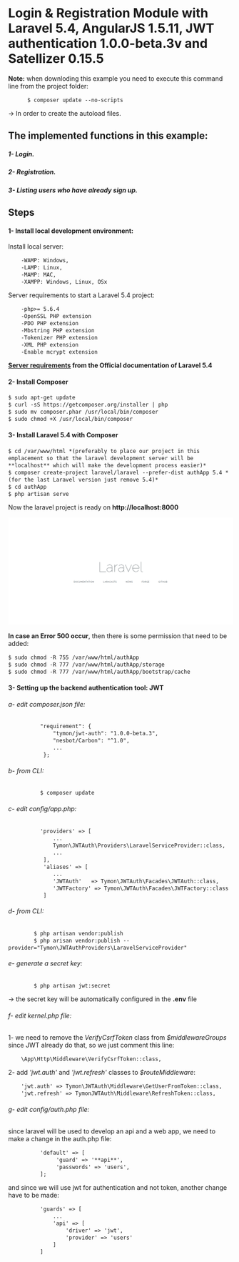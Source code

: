 # Login & Registration Module with Laravel 5.4, AngularJS 1.5.11, JWT authentication 1.0.0-beta.3v and Satellizer 0.15.5

**Note:** when downloding this example you need to execute this command line from the project folder:

          $ composer update --no-scripts
          
   -> In order to create the autoload files.

## The implemented functions in this example:
##### 1- Login.
##### 2- Registration.
##### 3- Listing users who have already sign up.

## Steps
#### 1- Install local development environment:
Install local server:

        -WAMP: Windows,
        -LAMP: Linux,
        -MAMP: MAC,
        -XAMPP: Windows, Linux, OSx
Server requirements to start a Laravel 5.4 project:

        -php>= 5.6.4
        -OpenSSL PHP extension
        -PDO PHP extension
        -Mbstring PHP extension
        -Tokenizer PHP extension
        -XML PHP extension
        -Enable mcrypt extension

**[Server requirements](https://laravel.com/docs/5.4/installation#server-requirements) from the Official documentation of Laravel 5.4**

#### 2- Install Composer

    $ sudo apt-get update
    $ curl -sS https://getcomposer.org/installer | php
    $ sudo mv composer.phar /usr/local/bin/composer
    $ sudo chmod +X /usr/local/bin/composer
  
#### 3- Install Laravel 5.4 with Composer

    $ cd /var/www/html *(preferably to place our project in this emplacement so that the laravel development server will be **localhost** which will make the development process easier)*
    $ composer create-project laravel/laravel --prefer-dist authApp 5.4 *(for the last Laravel version just remove 5.4)*
    $ cd authApp
    $ php artisan serve

Now the laravel project is ready on **http://localhost:8000**

![The Starting Screen](https://github.com/KawtharE/LoginRegistrationModule-Laravel5-AngularJS-JWT-/blob/master/assets/LaravelStartinPage.png)

**In case an Error 500 occur**, then there is some permission that need to be added:

    $ sudo chmod -R 755 /var/www/html/authApp
    $ sudo chmod -R 777 /var/www/html/authApp/storage
    $ sudo chmod -R 777 /var/www/html/authApp/bootstrap/cache
  
#### 3- Setting up the backend authentication tool: JWT
###### a- edit composer.json file:
              "requirement": {
                  "tymon/jwt-auth": "1.0.0-beta.3",
                  "nesbot/Carbon": "^1.0",
                  ...
               };
               
###### b- from CLI:
              $ composer update

###### c- edit config/app.php:
              'providers' => [
                  ...
                  Tymon\JWTAuth\Providers\LaravelServiceProvider::class,
                  ...
               ],
               'aliases' => [
                  ...
                  'JWTAuth'   => Tymon\JWTAuth\Facades\JWTAuth::class,
                  'JWTFactory' => Tymon\JWTAuth\Facades\JWTFactory::class
               ]
               
###### d- from CLI:
            $ php artisan vendor:publish
            $ php arisan vendor:publish --provider="Tymon\JWTAuthProviders\LaravelServiceProvider"
            
###### e- generate a secret key:
            $ php artisan jwt:secret
   -> the secret key will be automatically configured in the **.env** file
               
###### f- edit kernel.php file:

   1- we need to remove the *VerifyCsrfToken* class from *$middlewareGroups* since JWT already do that, so we just comment this line:
      
        \App\Http\Middleware\VerifyCsrfToken::class,
      
   2- add *'jwt.auth'* and *'jwt.refresh'* classes to *$routeMiddleware*:
   
        'jwt.auth' => Tymon\JWTAuth\Middleware\GetUserFromToken::class,
        'jwt.refresh' => TymonJWTAuth\Middleware\RefreshToken::class,
        
###### g- edit config/auth.php file:

since laravel will be used to develop an api and a web app, we need to make a change in the auth.php file:

              'default' => [
                   'guard' => '**api**',
                   'passwords' => 'users',
              ];
and since we will use jwt for authentication and not token, another change have to be made:

              'guards' => [
                  ...
                  'api' => [
                      'driver' => 'jwt',
                      'provider' => 'users'
                  ]
              ]
               
               
